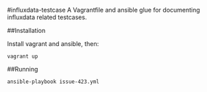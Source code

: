 #influxdata-testcase
A Vagrantfile and ansible glue for documenting influxdata related testcases.

##Installation

Install vagrant and ansible, then:

	vagrant up

##Running

	ansible-playbook issue-423.yml

